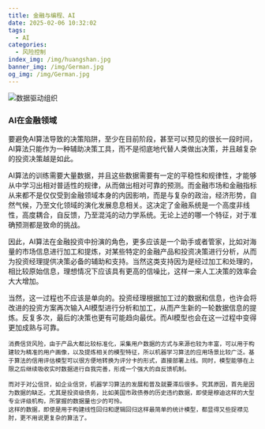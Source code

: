 ```yaml
---
title: 金融与编程、AI
date: 2025-02-06 10:32:02
tags: 
  - AI
categories:
  - 风险控制
index_img: /img/huangshan.jpg
banner_img: /img/German.jpg
og_img: /img/German.jpg
---
```

![数据驱动组织](/img/data-driven.png)
### AI在金融领域
要避免AI算法导致的决策陷阱，至少在目前阶段，甚至可以预见的很长一段时间，AI算法只能作为一种辅助决策工具，而不是彻底地代替人类做出决策，并且越复杂的投资决策越是如此。

AI算法的训练需要大量数据，并且这些数据需要有一定的平稳性和规律性，才能够从中学习出相对普适性的规律，从而做出相对可靠的预测。而金融市场和金融指标从来都不是仅仅受到金融领域本身的内因影响，而是与复杂的政治，经济形势，自然气候，乃至文化领域的演化发展息息相关。这决定了金融系统是一个高度非线性，高度耦合，自反馈，乃至混沌的动力学系统。无论上述的哪一个特征，对于准确预测都是致命的挑战。

因此，AI算法在金融投资中扮演的角色，更多应该是一个助手或者管家，比如对海量的市场信息进行加工和提炼，对某些特定的金融产品和投资决策进行分析，从而为投资经理提供决策必备的辅助和支持。当然这类支持因为是经过加工和处理的，相比较原始信息，理想情况下应该具有更高的信噪比，这样一来人工决策的效率会大大增加。

当然，这一过程也不应该是单向的。投资经理根据加工过的数据和信息，也许会将改进的投资方案再次输入AI模型进行分析和加工，从而产生新的一轮数据信息的提炼。反复多次，最后的决策也更有可能趋向最优。而AI模型也会在这一过程中变得更加成熟与可靠。

```
消费信贷风险，由于产品大都比较标准化，采集用户数据的方式与来源也较为丰富，可以用于构建较为精准的用户画像，以及提炼相关的模型特征，所以机器学习算法的应用场景比较广泛。基于算法的信用评估模型可以很方便地转换为评分卡的形式，直接部署上线。同时，模型能够在上限之后继续吸收实时数据进行自我完善，形成一个强大的自反馈机制。

而对于对公信贷，如企业信贷，机器学习算法的发展和普及就要滞后很多。究其原因，首先是因为数据的缺乏。尤其是投资级债务，比如美国市政债券的历史违约数据，即使是穆迪这样的大型专业评级机构，所掌握的数据量也少的可怜。
这样的数据，即使是用于构建线性回归和逻辑回归这样最简单的统计模型，都显得又些捉襟见肘，更不用说更复杂的算法了。
```